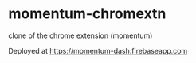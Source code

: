# momentum-chromextn
clone of the chrome extension (momentum)

Deployed at https://momentum-dash.firebaseapp.com
